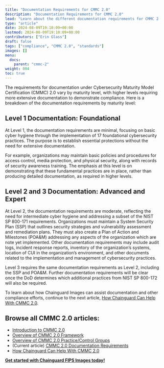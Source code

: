 ```yaml
---
title: "Documentation Requirements for CMMC 2.0"
description: "Documentation Requirements for CMMC 2.0"
lead: "Learn about the different documentation requirements for CMMC 2.0's maturity levels. "
type: "article"
date: 2024-08-09T19:10:09+00:00
lastmod: 2024-08-09T19:10:09+00:00
contributors: ["Erin Glass"]
draft: false
tags: ["compliance", "CMMC 2.0", "standards"]
images: []
menu:
  docs:
    parent: "cmmc-2"
weight: 004
toc: true
---
```


The requirements for documentation under Cybersecurity Maturity Model Certification (CMMC) 2.0 vary by maturity level, with higher levels requiring more extensive documentation to demonstrate compliance. Here is a breakdown of the documentation requirements by maturity level:

## Level 1 Documentation: Foundational

At Level 1, the documentation requirements are minimal, focusing on basic cyber hygiene through the implementation of 17 foundational cybersecurity practices. The purpose is to establish essential protections without the need for extensive documentation.

For example, organizations may maintain basic policies and procedures for access control, media protection, and physical security, along with records of security awareness training. The emphasis at this level is on demonstrating that these fundamental practices are in place, rather than producing detailed documentation, as required in higher levels.

## Level 2 and 3 Documentation: Advanced and Expert

At Level 2, the documentation requirements are moderate, reflecting the need for intermediate cyber hygiene and addressing a subset of the NIST SP 800-171 requirements. Organizations must maintain a System Security Plan (SSP) that outlines security strategies and vulnerability assessment and remediation plans. They must also create a Plan of Action and Milestones (POA&M) addressing any aspects of the organization which are note yet implemented. Other documentation requirements may include audit logs, incident response reports, inventory of the organization’s systems, location of CUI in the organization’s environment, and other documents related to the implementation and management of cybersecurity practices.

Level 3 requires the same documentation requirements as Level 2, including the SSP and POA&M. Further documentation requirements will be clear once the DoD determines which additional practices from NIST SP 800-172 will also be required.

To learn about how Chainguard Images can assist documentation and other compliance efforts, continue to the next article, [How Chainguard Can Help With CMMC 2.0](TBD).

## Browse all CMMC 2.0 articles:

- [Introduction to CMMC 2.0](TBD)
- [Overview of CMMC 2.0 Framework](TBD)
- [Overview of CMMC 2.0 Practice/Control Groups](TBD)
- (Current article) [CMMC 2.0 Documentation Requirements](TBD)
- [How Chainguard Can Help With CMMC 2.0](TBD)

**[Get started with Chainguard FIPS Images today!](TBD)**
